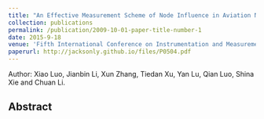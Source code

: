 ```yaml
---
title: "An Effective Measurement Scheme of Node Influence in Aviation Network"
collection: publications
permalink: /publication/2009-10-01-paper-title-number-1
date: 2015-9-18
venue: 'Fifth International Conference on Instrumentation and Measurement, Computer, Communication and Control (IMCCC'15)'
paperurl: http://jacksonly.github.io/files/P0504.pdf
---
```

Author: Xiao Luo, Jianbin Li, Xun Zhang, Tiedan Xu, Yan Lu, Qian Luo, Shina Xie and Chuan Li. <br/>
## Abstract
